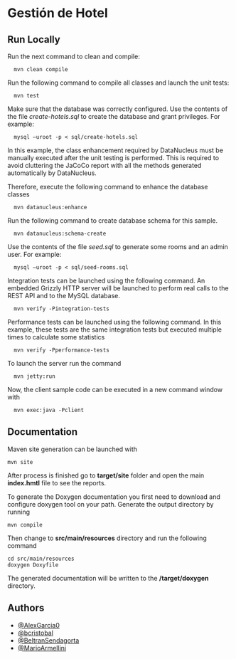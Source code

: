 Gestión de Hotel
==================================================
## Run Locally

Run the next command to clean and compile:

      mvn clean compile

Run the following command to compile all classes and launch the unit tests:

      mvn test

Make sure that the database was correctly configured. Use the contents of the file *create-hotels.sql* to create the database and grant privileges. For example:

      mysql –uroot -p < sql/create-hotels.sql

In this example, the class enhancement required by DataNucleus must be manually executed after the unit testing is performed.
This is required to avoid cluttering the JaCoCo report with all the methods generated automatically by DataNucleus.

Therefore, execute the following command to enhance the database classes

      mvn datanucleus:enhance

Run the following command to create database schema for this sample.

      mvn datanucleus:schema-create

Use the contents of the file *seed.sql* to generate some rooms and an admin user. For example:

      mysql –uroot -p < sql/seed-rooms.sql

Integration tests can be launched using the following command. An embedded Grizzly HTTP server will be launched to perform real calls
to the REST API and to the MySQL database.

      mvn verify -Pintegration-tests

Performance tests can be launched using the following command. In this example, these tests are the same integration tests but executed
multiple times to calculate some statistics

      mvn verify -Pperformance-tests

To launch the server run the command

      mvn jetty:run

Now, the client sample code can be executed in a new command window with
      
      mvn exec:java -Pclient

## Documentation

Maven site generation can be launched with

    mvn site

After process is finished go to **target/site** folder and open the main **index.hmtl** file to see the reports.

To generate the Doxygen documentation you first need to download and configure doxygen tool on your path.
Generate the output directory by running

    mvn compile

Then change to **src/main/resources** directory and run the following command

    cd src/main/resources
    doxygen Doxyfile

The generated documentation will be written to the **/target/doxygen** directory.

## Authors

* [@AlexGarcia0](https://www.github.com/AlexGarcia0)
* [@bcristobal](https://www.github.com/bcristobal)
* [@BeltranSendagorta](https://www.github.com/BeltranSendagorta)
* [@MarioArmellini](https://www.github.com/MarioArmellini)